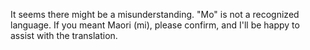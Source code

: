 <!--
CO_OP_TRANSLATOR_METADATA:
{
  "original_hash": "2b4c36be7d66b32e4fac47761718b4a9",
  "translation_date": "2025-05-19T16:31:51+00:00",
  "source_file": "05-advanced-prompts/README.md",
  "language_code": "mo"
}
-->


It seems there might be a misunderstanding. "Mo" is not a recognized language. If you meant Maori (mi), please confirm, and I'll be happy to assist with the translation.